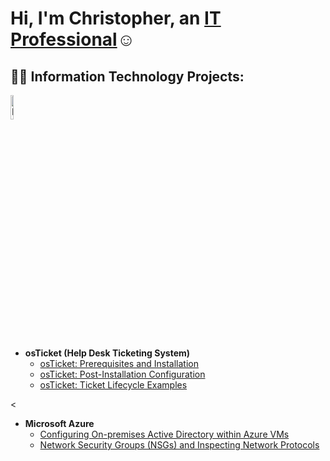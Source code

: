 <h1>Hi, I'm Christopher, an <a href="https://linkedin.com/in/chris-finnerty-it-professional">IT Professional</a>☺</h1>

<h2>👨‍💻 Information Technology Projects:</h2>
<img src="https://i.imgur.com/UxX5j0d.png.png" height="10%" width="10%" alt="Disk Sanitization Steps"/>

- <b>osTicket (Help Desk Ticketing System)</b>
  - [osTicket: Prerequisites and Installation](https://github.com/cfinn8822/osticket-prereqs)
  - [osTicket: Post-Installation Configuration](https://github.com/cfinn8822/post-install-config)
  - [osTicket: Ticket Lifecycle Examples](https://github.com/cfinn8822/ticket-lifecycle)
 
<

- <b>Microsoft Azure</b>
  - [Configuring On-premises Active Directory within Azure VMs](https://github.com/cfinn8822/configure-ad)
  - [Network Security Groups (NSGs) and Inspecting Network Protocols](https://github.com/cfinn8822/azure-network-protocols)



<!--
**cfinn8822/cfinn8822** is a ✨ _special_ ✨ repository because its `README.md` (this file) appears on your GitHub profile.

Here are some ideas to get you started:

- 🔭 I’m currently working on ...
- 🌱 I’m currently learning ...
- 👯 I’m looking to collaborate on ...
- 🤔 I’m looking for help with ...
- 💬 Ask me about ...
- 📫 How to reach me: ...
- 😄 Pronouns: ...
- ⚡ Fun fact: ...
-->
